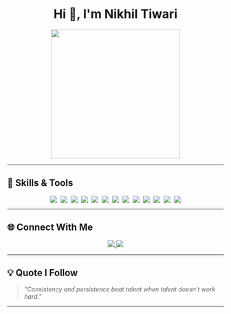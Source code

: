 

<h1 align="center">Hi 👋, I'm Nikhil Tiwari</h1>



<p align="center">
  <img src="https://cdn.dribbble.com/users/1059583/screenshots/4171367/coding-freak.gif" width="300" />
</p>

---

## 🚀 Skills & Tools

<div align="center" style="display: flex; flex-wrap: wrap; justify-content: center; gap: 8px;">

<img src="https://img.shields.io/badge/Java-%23ED8B00.svg?style=flat&logo=java&logoColor=white"/>
<img src="https://img.shields.io/badge/Spring Boot-6DB33F.svg?style=flat&logo=spring-boot&logoColor=white"/>
<img src="https://img.shields.io/badge/JWT-000000?style=flat&logo=jsonwebtokens&logoColor=white"/>
<img src="https://img.shields.io/badge/MySQL-00758F.svg?style=flat&logo=mysql&logoColor=white"/>
<img src="https://img.shields.io/badge/HTML5-E34F26.svg?style=flat&logo=html5&logoColor=white"/>
<img src="https://img.shields.io/badge/CSS3-1572B6.svg?style=flat&logo=css3&logoColor=white"/>
<img src="https://img.shields.io/badge/JavaScript-F7DF1E.svg?style=flat&logo=javascript&logoColor=black"/>
<img src="https://img.shields.io/badge/Postman-FF6C37.svg?style=flat&logo=postman&logoColor=white"/>
<img src="https://img.shields.io/badge/Git-F05032?style=flat&logo=git&logoColor=white"/>
<img src="https://img.shields.io/badge/GitHub-181717.svg?style=flat&logo=github&logoColor=white"/>
<img src="https://img.shields.io/badge/VS Code-007ACC.svg?style=flat&logo=visual-studio-code&logoColor=white"/>
<img src="https://img.shields.io/badge/DSA-6F42C1.svg?style=flat&logo=codeforces&logoColor=white"/>
<img src="https://img.shields.io/badge/OOP-9B59B6.svg?style=flat&logo=codewars&logoColor=white"/>

</div>

---


## 🌐 Connect With Me

<p align="center">
  <a href="https://www.linkedin.com/in/nikhil-tiwari-9806222b2" target="_blank">
    <img src="https://img.shields.io/badge/LinkedIn-0077B5?style=for-the-badge&logo=linkedin&logoColor=white"/>
  </a>
  <a href="https://www.instagram.com/nikk_tiwari77" target="_blank">
    <img src="https://img.shields.io/badge/Instagram-E4405F?style=for-the-badge&logo=instagram&logoColor=white"/>
  </a>
</p>

---

## 💡 Quote I Follow

> _"Consistency and persistence beat talent when talent doesn’t work hard."_

---


